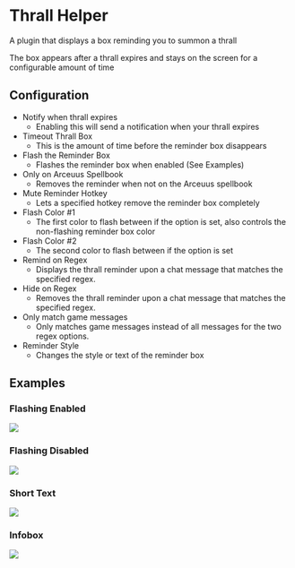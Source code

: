 # Thrall Helper
A plugin that displays a box reminding you to summon a thrall

The box appears after a thrall expires and stays on the screen 
for a configurable amount of time

## Configuration
- Notify when thrall expires
  - Enabling this will send a notification when your thrall expires
- Timeout Thrall Box
  - This is the amount of time before the reminder box disappears
- Flash the Reminder Box
  - Flashes the reminder box when enabled (See Examples)
- Only on Arceuus Spellbook
  - Removes the reminder when not on the Arceuus spellbook
- Mute Reminder Hotkey
  - Lets a specified hotkey remove the reminder box completely
- Flash Color #1
  - The first color to flash between if the option is set, also controls the non-flashing reminder box color
- Flash Color #2
  - The second color to flash between if the option is set
- Remind on Regex
  - Displays the thrall reminder upon a chat message that matches the specified regex.
- Hide on Regex
  - Removes the thrall reminder upon a chat message that matches the specified regex.
- Only match game messages
  - Only matches game messages instead of all messages for the two regex options.
- Reminder Style
  - Changes the style or text of the reminder box

## Examples
### Flashing Enabled
![](https://i.imgur.com/5Veu8cq.gif)
### Flashing Disabled
![](https://i.imgur.com/Ima9DgP.png)
### Short Text
![](https://i.imgur.com/S4rSbz7.png)
### Infobox
![](https://i.imgur.com/U6RBtJG.png)
